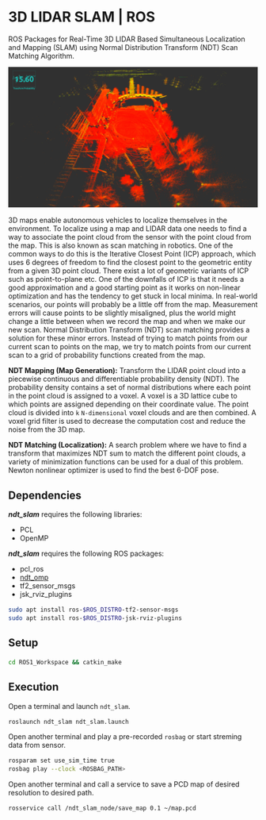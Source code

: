 # 3D LIDAR SLAM | ROS

ROS Packages for Real-Time 3D LIDAR Based Simultaneous Localization and Mapping (SLAM) using Normal Distribution Transform (NDT) Scan Matching Algorithm.

![3D-LIDAR-SLAM](3D-LIDAR-SLAM.png)

3D maps enable autonomous vehicles to localize themselves in the environment. To localize using a map and LIDAR data one needs to find a way to associate the point cloud from the sensor with the point cloud from the map. This is also known as scan matching in robotics. One of the common ways to do this is the Iterative Closest Point (ICP) approach, which uses 6 degrees of freedom to find the closest point to the geometric entity from a given 3D point cloud. There exist a lot of geometric variants of ICP such as point-to-plane etc. One of the downfalls of ICP is that it needs a good approximation and a good starting point as it works on non-linear optimization and has the tendency to get stuck in local minima. In real-world scenarios, our points will probably be a little off from the map. Measurement errors will cause points to be slightly misaligned, plus the world might change a little between when we record the map and when we make our new scan. Normal Distribution Transform (NDT) scan matching provides a solution for these minor errors. Instead of trying to match points from our current scan to points on the map, we try to match points from our current scan to a grid of probability functions created from the map.

**NDT Mapping (Map Generation):** Transform the LIDAR point cloud into a piecewise continuous and differentiable probability density (NDT). The probability density contains a set of normal distributions where each point in the point cloud is assigned to a voxel. A voxel is a 3D lattice cube to which points are assigned depending on their coordinate value. The point cloud is divided into `k` `N-dimensional` voxel clouds and are then combined. A voxel grid filter is used to decrease the computation cost and reduce the noise from the 3D map.

**NDT Matching (Localization):** A search problem where we have to find a transform that maximizes NDT sum to match the different point clouds, a variety of minimization functions can be used for a dual of this problem. Newton nonlinear optimizer is used to find the best 6-DOF pose.

## Dependencies
***ndt_slam*** requires the following libraries:
- PCL
- OpenMP

***ndt_slam*** requires the following ROS packages:
- pcl_ros
- [ndt_omp](https://github.com/koide3/ndt_omp)
- tf2_sensor_msgs
- jsk_rviz_plugins

```bash
sudo apt install ros-$ROS_DISTRO-tf2-sensor-msgs
sudo apt install ros-$ROS_DISTRO-jsk-rviz-plugins
```

## Setup
```bash
cd ROS1_Workspace && catkin_make
```

## Execution
Open a terminal and launch `ndt_slam`.
```bash
roslaunch ndt_slam ndt_slam.launch
```
Open another terminal and play a pre-recorded `rosbag` or start streming data from sensor.
```bash
rosparam set use_sim_time true
rosbag play --clock <ROSBAG_PATH>
```
Open another terminal and call a service to save a PCD map of desired resolution to desired path.
```bash
rosservice call /ndt_slam_node/save_map 0.1 ~/map.pcd
```
